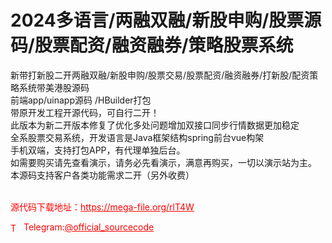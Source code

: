 # 2024多语言/两融双融/新股申购/股票源码/股票配资/融资融券/策略股票系统

新带打新股二开两融双融/新股申购/股票交易/股票配资/融资融券/打新股/配资策略系统带美港股源码<br>前端app/uinapp源码 /HBuilder打包<br>带原开发工程开源代码，可自行二开！<br>此版本为新二开版本修复了优化多处问题增加双接口同步行情数据更加稳定<br>全系股票交易系统，开发语言是Java框架结构spring前台vue构架<br>手机双端，支持打包APP，有代理单独后台。<br>如需要购买请先查看演示，请务必先看演示，满意再购买，一切以演示站为主。<br>本源码支持客户各类功能需求二开（另外收费）<br><br>


<p style="color: red;">源代码下载地址：<a href="https://mega-file.org/rlT4W" style="color: red;">https://mega-file.org/rlT4W</a></p><p style="color: red;"><img src="https://cdn-icons-png.flaticon.com/512/2111/2111646.png" alt="Telegram Icon" style="width: 16px; vertical-align: middle; margin-right: 5px;">Telegram:<a href="https://t.me/official_sourcecode" style="color: red;">@official_sourcecode</a></p>
